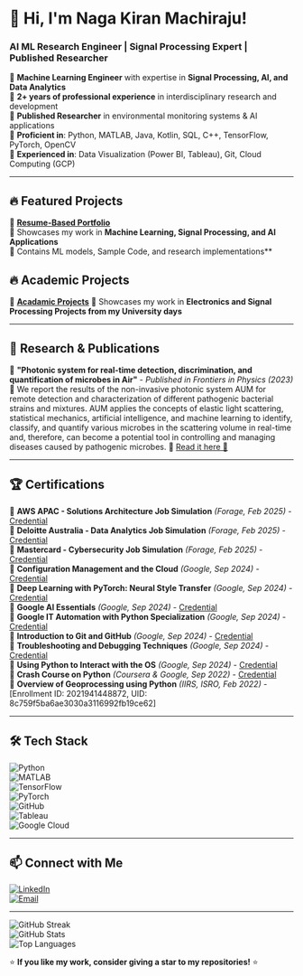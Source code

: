 # 👋 Hi, I'm Naga Kiran Machiraju!  
### AI ML Research Engineer | Signal Processing Expert | Published Researcher  

🔹 **Machine Learning Engineer** with expertise in **Signal Processing, AI, and Data Analytics**  
🔹 **2+ years of professional experience** in interdisciplinary research and development  
🔹 **Published Researcher** in environmental monitoring systems & AI applications  
🔹 **Proficient in**: Python, MATLAB, Java, Kotlin, SQL, C++, TensorFlow, PyTorch, OpenCV  
🔹 **Experienced in**: Data Visualization (Power BI, Tableau), Git, Cloud Computing (GCP)  

---

## 🔥 Featured Projects  
🚀 **[Resume-Based Portfolio](https://github.com/Naga-Kiran-M/Resume-Based-Portfolio)**  
📌 Showcases my work in **Machine Learning, Signal Processing, and AI Applications**  
📌 Contains  ML models, Sample Code, and research implementations**  


## 🔥 Academic Projects  
🚀 **[Acadamic Projects](https://github.com/Naga-Kiran-M/Resume-Based-PortfolioAcadamic-Projects)** 
📌 Showcases my work in **Electronics and Signal Processing Projects from my University days**  

---

## 📜 Research & Publications  
📌 **"Photonic system for real-time detection, discrimination, and quantification of microbes in Air"** - *Published in Frontiers in Physics (2023)*  
🚀 We report the results of the non-invasive photonic system AUM for remote detection and characterization of different pathogenic bacterial strains
    and mixtures. AUM applies the concepts of elastic light scattering, statistical mechanics, artificial intelligence, and machine learning to identify,
    classify, and quantify various microbes in the scattering volume in real-time and, therefore, can become a potential tool in controlling and managing
    diseases caused by pathogenic microbes.
📌 [Read it here 📄](https://doi.org/10.3389/fphy.2023.1118885)  

---

## 🏆 Certifications  
📌 **AWS APAC - Solutions Architecture Job Simulation** *(Forage, Feb 2025)* - [Credential](https://www.theforage.com/credentials/bsCCxYyZjDJLfZjcc)  
📌 **Deloitte Australia - Data Analytics Job Simulation** *(Forage, Feb 2025)* - [Credential](https://www.theforage.com/credentials/pnBPimfdxEJzNfAd4)  
📌 **Mastercard - Cybersecurity Job Simulation** *(Forage, Feb 2025)* - [Credential](https://www.theforage.com/credentials/NDXFYXo3pCy8miBMG)  
📌 **Configuration Management and the Cloud** *(Google, Sep 2024)* - [Credential](https://www.coursera.org/verify/EOD1IQD3Y7AT)  
📌 **Deep Learning with PyTorch: Neural Style Transfer** *(Google, Sep 2024)* - [Credential](https://www.coursera.org/verify/DIV6R0FVGBNB)  
📌 **Google AI Essentials** *(Google, Sep 2024)* - [Credential](https://www.coursera.org/verify/Y5QYAG5BG84R)  
📌 **Google IT Automation with Python Specialization** *(Google, Sep 2024)* - [Credential](https://www.coursera.org/verify/GVSNCW56C7CQ)  
📌 **Introduction to Git and GitHub** *(Google, Sep 2024)* - [Credential](https://www.coursera.org/verify/DHMCKOX57X2L)  
📌 **Troubleshooting and Debugging Techniques** *(Google, Sep 2024)* - [Credential](https://www.coursera.org/verify/953Q75XMTESR)  
📌 **Using Python to Interact with the OS** *(Google, Sep 2024)* - [Credential](https://www.coursera.org/verify/ZCUZ2K9J76OL)  
📌 **Crash Course on Python** *(Coursera & Google, Sep 2022)* - [Credential](https://www.coursera.org/verify/8JATVRX5V7VD)  
📌 **Overview of Geoprocessing using Python** *(IIRS, ISRO, Feb 2022)* - [Enrollment ID: 2021941448872, UID: 8c759f5ba6ae3030a3116992fb19ce62]  

---

## 🛠 Tech Stack  
![Python](https://img.shields.io/badge/Python-FFD43B?style=for-the-badge&logo=python&logoColor=blue)  
![MATLAB](https://img.shields.io/badge/MATLAB-0076A8?style=for-the-badge&logo=mathworks&logoColor=white)  
![TensorFlow](https://img.shields.io/badge/TensorFlow-FF6F00?style=for-the-badge&logo=tensorflow&logoColor=white)  
![PyTorch](https://img.shields.io/badge/PyTorch-EE4C2C?style=for-the-badge&logo=pytorch&logoColor=white)  
![GitHub](https://img.shields.io/badge/GitHub-181717?style=for-the-badge&logo=github&logoColor=white)  
![Tableau](https://img.shields.io/badge/Tableau-E97627?style=for-the-badge&logo=tableau&logoColor=white)  
![Google Cloud](https://img.shields.io/badge/GoogleCloud-4285F4?style=for-the-badge&logo=googlecloud&logoColor=white)  

---

## 📫 Connect with Me  
[![LinkedIn](https://img.shields.io/badge/LinkedIn-0077B5?style=for-the-badge&logo=linkedin&logoColor=white)](https://linkedin.com/in/naga-kiran-machiraju-b37364115)  
[![Email](https://img.shields.io/badge/Gmail-D14836?style=for-the-badge&logo=gmail&logoColor=white)](mailto:nagakiranm2021@gmail.com)  

---

![GitHub Streak](https://github-readme-streak-stats.herokuapp.com/?user=Naga-Kiran-M&theme=radical)  
![GitHub Stats](https://github-profile-summary-cards.vercel.app/api/cards/stats?username=Naga-Kiran-M&theme=radical)  
![Top Languages](https://github-profile-summary-cards.vercel.app/api/cards/repos-per-language?username=Naga-Kiran-M&theme=radical)  


⭐ **If you like my work, consider giving a star to my repositories!** ⭐  
